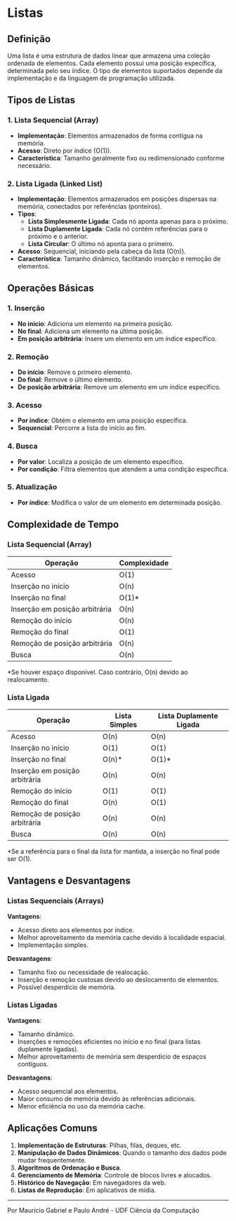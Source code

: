 # Listas

## Definição

Uma lista é uma estrutura de dados linear que armazena uma coleção ordenada de elementos. Cada elemento possui uma posição específica, determinada pelo seu índice. O tipo de elementos suportados depende da implementação e da linguagem de programação utilizada.

## Tipos de Listas

### 1. Lista Sequencial (Array)
- **Implementação**: Elementos armazenados de forma contígua na memória.
- **Acesso**: Direto por índice (O(1)).
- **Característica**: Tamanho geralmente fixo ou redimensionado conforme necessário.

### 2. Lista Ligada (Linked List)
- **Implementação**: Elementos armazenados em posições dispersas na memória, conectados por referências (ponteiros).
- **Tipos**:
  - **Lista Simplesmente Ligada**: Cada nó aponta apenas para o próximo.
  - **Lista Duplamente Ligada**: Cada nó contém referências para o próximo e o anterior.
  - **Lista Circular**: O último nó aponta para o primeiro.
- **Acesso**: Sequencial, iniciando pela cabeça da lista (O(n)).
- **Característica**: Tamanho dinâmico, facilitando inserção e remoção de elementos.

## Operações Básicas

### 1. Inserção
- **No início**: Adiciona um elemento na primeira posição.
- **No final**: Adiciona um elemento na última posição.
- **Em posição arbitrária**: Insere um elemento em um índice específico.

### 2. Remoção
- **Do início**: Remove o primeiro elemento.
- **Do final**: Remove o último elemento.
- **De posição arbitrária**: Remove um elemento em um índice específico.

### 3. Acesso
- **Por índice**: Obtém o elemento em uma posição específica.
- **Sequencial**: Percorre a lista do início ao fim.

### 4. Busca
- **Por valor**: Localiza a posição de um elemento específico.
- **Por condição**: Filtra elementos que atendem a uma condição específica.

### 5. Atualização
- **Por índice**: Modifica o valor de um elemento em determinada posição.

## Complexidade de Tempo

### Lista Sequencial (Array)
| Operação | Complexidade |
|----------|--------------|
| Acesso | O(1) |
| Inserção no início | O(n) |
| Inserção no final | O(1)* |
| Inserção em posição arbitrária | O(n) |
| Remoção do início | O(n) |
| Remoção do final | O(1) |
| Remoção de posição arbitrária | O(n) |
| Busca | O(n) |

*Se houver espaço disponível. Caso contrário, O(n) devido ao realocamento.

### Lista Ligada
| Operação | Lista Simples | Lista Duplamente Ligada |
|----------|----------------|------------------------|
| Acesso | O(n) | O(n) |
| Inserção no início | O(1) | O(1) |
| Inserção no final | O(n)* | O(1)* |
| Inserção em posição arbitrária | O(n) | O(n) |
| Remoção do início | O(1) | O(1) |
| Remoção do final | O(n) | O(1) |
| Remoção de posição arbitrária | O(n) | O(n) |
| Busca | O(n) | O(n) |

*Se a referência para o final da lista for mantida, a inserção no final pode ser O(1).

## Vantagens e Desvantagens

### Listas Sequenciais (Arrays)
**Vantagens**:
- Acesso direto aos elementos por índice.
- Melhor aproveitamento da memória cache devido à localidade espacial.
- Implementação simples.

**Desvantagens**:
- Tamanho fixo ou necessidade de realocação.
- Inserção e remoção custosas devido ao deslocamento de elementos.
- Possível desperdício de memória.

### Listas Ligadas
**Vantagens**:
- Tamanho dinâmico.
- Inserções e remoções eficientes no início e no final (para listas duplamente ligadas).
- Melhor aproveitamento de memória sem desperdício de espaços contíguos.

**Desvantagens**:
- Acesso sequencial aos elementos.
- Maior consumo de memória devido às referências adicionais.
- Menor eficiência no uso da memória cache.

## Aplicações Comuns

1. **Implementação de Estruturas**: Pilhas, filas, deques, etc.
2. **Manipulação de Dados Dinâmicos**: Quando o tamanho dos dados pode mudar frequentemente.
3. **Algoritmos de Ordenação e Busca**.
4. **Gerenciamento de Memória**: Controle de blocos livres e alocados.
5. **Histórico de Navegação**: Em navegadores da web.
6. **Listas de Reprodução**: Em aplicativos de mídia.

---

Por Mauricio Gabriel e Paulo André - UDF Ciência da Computação
